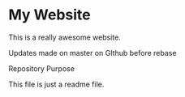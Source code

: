 # My Website

This is a really awesome website.

Updates made on master on GIthub before rebase

 Repository Purpose

This file is just a readme file.

 


